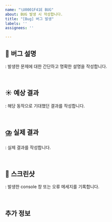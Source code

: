 ```yaml
---
name: "\U0001F41E BUG"
about: BUG 발생 시 작성합니다.
title: "[Bug] 버그 발생"
labels: ''
assignees: ''

---
```


## 🐛 버그 설명
: 발생한 문제에 대한 간단하고 명확한 설명을 작성합니다.

<br>

## ☀️ 예상 결과
: 해당 동작으로 기대했던 결과를 작성합니다.

<br>

## ⛈️ 실제 결과
: 실제 결과를 작성합니다.

<br>

## 📸 스크린샷
: 발생한 console 창 또는 오류 메세지를 기록합니다.

<br>

## 추가 정보
